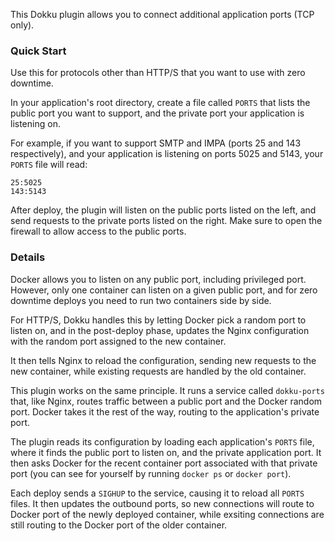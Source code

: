 This Dokku plugin allows you to connect additional application ports (TCP only).


### Quick Start

Use this for protocols other than HTTP/S that you want to use with zero
downtime.

In your application's root directory, create a file called `PORTS` that lists
the public port you want to support, and the private port your application is
listening on.

For example, if you want to support SMTP and IMPA (ports 25 and 143
respectively), and your application is listening on ports 5025 and 5143, your
`PORTS` file will read:

```
25:5025
143:5143
```

After deploy, the plugin will listen on the public ports listed on the left, and
send requests to the private ports listed on the right.  Make sure to open the
firewall to allow access to the public ports.


### Details

Docker allows you to listen on any public port, including privileged port.
However, only one container can listen on a given public port, and for zero
downtime deploys you need to run two containers side by side.

For HTTP/S, Dokku handles this by letting Docker pick a random port to listen
on, and in the post-deploy phase, updates the Nginx configuration with the
random port assigned to the new container.

It then tells Nginx to reload the configuration, sending new requests to the new
container, while existing requests are handled by the old container.

This plugin works on the same principle.  It runs a service called `dokku-ports`
that, like Nginx, routes traffic between a public port and the Docker random
port.  Docker takes it the rest of the way, routing to the application's private
port.

The plugin reads its configuration by loading each application's `PORTS` file,
where it finds the public port to listen on, and the private application port.
It then asks Docker for the recent container port associated with that private
port (you can see for yourself by running `docker ps` or `docker port`).

Each deploy sends a `SIGHUP` to the service, causing it to reload all `PORTS`
files.  It then updates the outbound ports, so new connections will route to
Docker port of the newly deployed container, while exsiting connections are
still routing to the Docker port of the older container.

